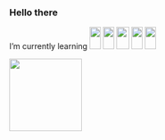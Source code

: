 ### Hello there 
I’m currently learning 
<img loading="lazy" src="https://cdn.jsdelivr.net/gh/devicons/devicon/icons/html5/html5-original.svg" width="20" height="40"/>
<img loading="lazy" src="https://cdn.jsdelivr.net/gh/devicons/devicon/icons/css3/css3-original.svg" width="20" height="40"/>
<img loading="lazy" src="https://cdn.jsdelivr.net/gh/devicons/devicon/icons/java/java-original.svg" width="23" height="40"/>
<img loading="lazy" src="https://cdn.jsdelivr.net/gh/devicons/devicon/icons/javascript/javascript-original.svg" width="20" height="40"/>
<img loading="lazy" src="https://cdn.jsdelivr.net/gh/devicons/devicon/icons/c/c-original.svg" width="20" height="40"/>

<div>
<a href="https://github.com/seu-usuário-aqui">
<img loading="lazy" height="130em" src="https://github-readme-stats.vercel.app/api/top-langs/?username=paolajulie&layout=compact&langs_count=7&theme=dracula"/>
</div>

<!--
**paolajulie/paolajulie** is a ✨ _special_ ✨ repository because its `README.md` (this file) appears on your GitHub profile.

Here are some ideas to get you started:

- 🔭 I’m currently working on ...
-  ...
- 👯 I’m looking to collaborate on ...
- 🤔 I’m looking for help with ...
- 💬 Ask me about ...
- 📫 How to reach me: ...
- 😄 Pronouns: ...
- ⚡ Fun fact: ...
-->
